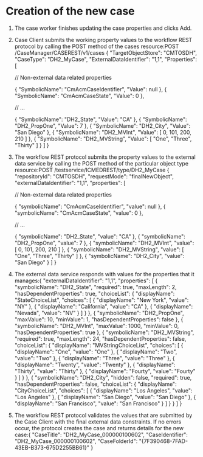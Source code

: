 # Creation of the new case

1. The case worker finishes updating the case properties and clicks Add.
2. Case Client submits the
working property values to the workflow REST protocol by calling the POST method
of the cases resource:POST /CaseManager/CASEREST/v1/cases
{
  "TargetObjectStore": "CMTOSDH", 
  "CaseType": "DH2\_MyCase", 
  "ExternalDataIdentifier": "1,1", 
  "Properties": [

    // Non-external data related properties

    {
      "SymbolicName": "CmAcmCaseIdentifier", 
      "Value": null
    }, 
    {
      "SymbolicName": "CmAcmCaseState", 
      "Value": 0
    }, 

    // ...

    {
      "SymbolicName": "DH2\_State", 
      "Value": "CA"
    }, 
    {
      "SymbolicName": "DH2\_PropOne", 
      "Value": 7
    }, 
    {
      "SymbolicName": "DH2\_City", 
      "Value": "San Diego"
    }, 
    {
      "SymbolicName": "DH2\_MVInt", 
      "Value": [
        0, 
        101, 
        200, 
        210
      ]
    }, 
    {
      "SymbolicName": "DH2\_MVString", 
      "Value": [
        "One", 
        "Three", 
        "Thirty"
      ]
    }
  ]
}
3. The workflow REST protocol submits the property values to the external data service by calling
the POST method of the particular object type
resource:POST /testservice/ICMEDREST/type/DH2\_MyCase
{
  "repositoryId": "CMTOSDH", 
  "requestMode": "finalNewObject", 
  "externalDataIdentifier": "1,1", 
  "properties": [

    // Non-external data related properties

    {
      "symbolicName": "CmAcmCaseIdentifier", 
      "value": null
    }, 
    {
      "symbolicName": "CmAcmCaseState", 
      "value": 0
    }, 

    // ...

    {
      "symbolicName": "DH2\_State", 
      "value": "CA"
    }, 
    {
      "symbolicName": "DH2\_PropOne", 
      "value": 7
    }, 
    {
      "symbolicName": "DH2\_MVInt", 
      "value": [
        0, 
        101, 
        200, 
        210
      ]
    }, 
    {
      "symbolicName": "DH2\_MVString", 
      "value": [
        "One", 
        "Three", 
        "Thirty"
      ]
    }, 
    {
      "symbolicName": "DH2\_City", 
      "value": "San Diego"
    }
  ]
}
4. The external data service responds with values for the properties
that it manages:{
  "externalDataIdentifier": "1,1", 
  "properties": [
    {
      "symbolicName": "DH2\_State", 
      "required": true, 
      "maxLength": 2, 
      "hasDependentProperties": true, 
      "choiceList": {
        "displayName": "StateChoiceList", 
        "choices": [
          {
            "displayName": "New York", 
            "value": "NY"
          }, 
          {
            "displayName": "California", 
            "value": "CA"
          }, 
          {
            "displayName": "Nevada", 
            "value": "NV"
          }
        ]
      }
    }, 
    {
      "symbolicName": "DH2\_PropOne", 
      "maxValue": 10, 
      "minValue": 1, 
      "hasDependentProperties": false
    }, 
    {
      "symbolicName": "DH2\_MVInt", 
      "maxValue": 1000, 
      "minValue": 0, 
      "hasDependentProperties": true
    }, 
    {
      "symbolicName": "DH2\_MVString", 
      "required": true, 
      "maxLength": 24, 
      "hasDependentProperties": false, 
      "choiceList": {
        "displayName": "MVStringChoiceList", 
        "choices": [
          {
            "displayName": "One", 
            "value": "One"
          }, 
          {
            "displayName": "Two", 
            "value": "Two"
          }, 
          {
            "displayName": "Three", 
            "value": "Three"
          }, 
          {
            "displayName": "Twenty", 
            "value": "Twenty"
          }, 
          {
            "displayName": "Thirty", 
            "value": "Thirty"
          }, 
          {
            "displayName": "Fourty", 
            "value": "Fourty"
          }
        ]
      }
    }, 
    {
      "symbolicName": "DH2\_City", 
      "hidden": false, 
      "required": true, 
      "hasDependentProperties": false, 
      "choiceList": {
        "displayName": "CityChoiceList", 
        "choices": [
          {
            "displayName": "Los Angeles", 
            "value": "Los Angeles"
          }, 
          {
            "displayName": "San Diego", 
            "value": "San Diego"
          }, 
          {
            "displayName": "San Francisco", 
            "value": "San Francisco"
          }
        ]
      }
    }
  ]
}
5. The workflow REST protocol validates the values that are submitted by the Case Client with the final external data
constraints. If no errors occur, the protocol creates the case and returns details for the new
case:{
  "CaseTitle": "DH2\_MyCase\_000000100602", 
  "CaseIdentifier": "DH2\_MyCase\_000000100602", 
  "CaseFolderId": "{7F390468-7FAD-43EB-B373-675D2255BB61}"
}